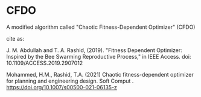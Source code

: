 # CFDO
A modified algorithm called "Chaotic Fitness-Dependent Optimizer" (CFDO)

cite as:

J. M. Abdullah and T. A. Rashid, (2019). "Fitness Dependent Optimizer:  Inspired by the Bee Swarming Reproductive Process," in IEEE Access. doi: 10.1109/ACCESS.2019.2907012

Mohammed, H.M., Rashid, T.A. (2021)  Chaotic fitness-dependent optimizer for planning and engineering design. Soft Comput . https://doi.org/10.1007/s00500-021-06135-z
